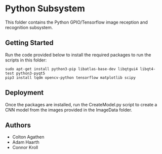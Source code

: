 # Python Subsystem
This folder contains the Python GPIO/Tensorflow image reception and recognition subsystem.

## Getting Started
Run the code provided below to install the required packages to run the scripts in this folder:
```
sudo apt-get install python3-pip libatlas-base-dev libqtgui4 libqt4-test python3-pyqt5 
pip3 install tqdm opencv-python tensorflow matplotlib scipy
```

## Deployment
Once the packages are installed, run the CreateModel.py script to create a CNN model from the images provided in the ImageData folder.

## Authors
* Colton Agathen
* Adam Haarth
* Connor Kroll
